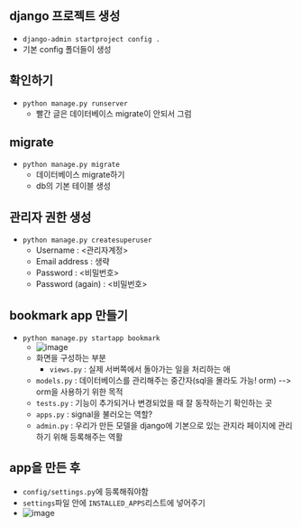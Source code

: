 ## django 프로젝트 생성
- `django-admin startproject config .`
- 기본 config 폴더들이 생성

## 확인하기
- `python manage.py runserver`
  - 빨간 글은 데이터베이스 migrate이 안되서 그럼

## migrate
- `python manage.py migrate`
  - 데이터베이스 migrate하기
  - db의 기본 테이블 생성

## 관리자 권한 생성
- `python manage.py createsuperuser`
  - Username : \<관리자계정>
  - Email address : 생략
  - Password : \<비밀번호>
  - Password (again) : \<비밀번호>

## bookmark app 만들기
- `python manage.py startapp bookmark`
  - ![image](https://user-images.githubusercontent.com/77317312/119232781-67a4af80-bb61-11eb-853a-a88f54f9a29f.png)
  - 화면을 구성하는 부분
    - `views.py` : 실제 서버쪽에서 돌아가는 일을 처리하는 애
  - `models.py` : 데이터베이스를 관리해주는 중간자(sql을 몰라도 가능! orm) --> orm을 사용하기 위한 목적
  - `tests.py` : 기능이 추가되거나 변경되었을 때 잘 동작하는기 확인하는 곳
  - `apps.py` : signal을 불러오는 역할?
  - `admin.py` : 우리가 만든 모델을 django에 기본으로 있는 관지라 페이지에 관리하기 위해 등록해주는 역활

## app을 만든 후
- `config/settings.py`에 등록해줘야함
- `settings`파일 안에 `INSTALLED_APPS`리스트에 넣어주기
- ![image](https://user-images.githubusercontent.com/77317312/119233118-63c55d00-bb62-11eb-9f95-5ef49d80fb38.png)
